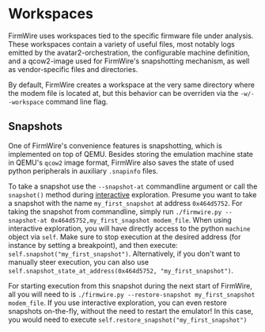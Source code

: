 # Workspaces

FirmWire uses workspaces tied to the specific firmware file under analysis.
These workspaces contain a variety of useful files, most notably logs emitted by the avatar2-orchestration, the configurable machine definition, and a qcow2-image used for FirmWire's snapshotting mechanism, as well as vendor-specific files and directories.

By default, FirmWire creates a workspace at the very same directory where the modem file is located at, but this behavior can be overriden via the `-w/--workspace` command line flag.

## Snapshots

One of FirmWire's convenience features is snapshotting, which is implemented on top of QEMU. Besides storing the emulation machine state in QEMU's `qcow2` image format, FirmWire also saves the state of used python peripherals in auxiliary `.snapinfo` files. 

To take a snapshot use the `--snapshot-at` commandline argument or call the `snapshot()` method during [interactive](interactive.md) exploration.
Presume you want to take a snapshot with the name `my_first_snapshot` at address `0x464d5752`.
For taking the snapshot from commandline, simply run `./firmwire.py --snapshot-at 0x464d5752,my_first_snapshot modem_file`.
When using interactive exploration, you will have directly access to the python `machine` object via `self`. Make sure to stop execution at the desired address (for instance by setting a breakpoint), and then execute: `self.snapshot("my_first_snapshot")`. 
Alternatively, if you don't want to manually steer execution, you can also use `self.snapshot_state_at_address(0x464d5752, "my_first_snapshot")`.

For starting execution from this snapshot during the next start of FirmWire, all you will need to is `./firmwire.py --restore-snapshot my_first_snapshot modem_file`.
If you use interactive exploration, you can even restore snapshots on-the-fly, without the need to restart the emulator! In this case, you would need to execute `self.restore_snapshot("my_first_snapshot")`